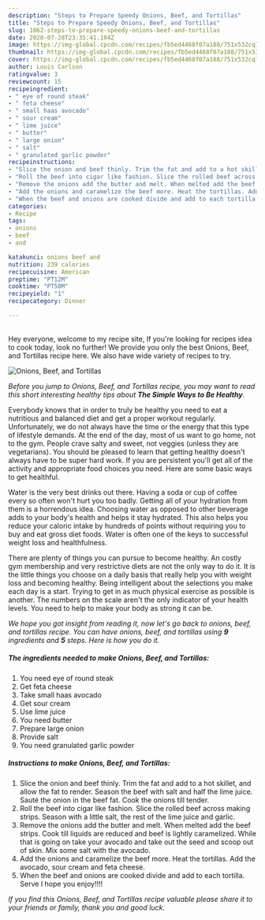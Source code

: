 ```yaml
---
description: "Steps to Prepare Speedy Onions, Beef, and Tortillas"
title: "Steps to Prepare Speedy Onions, Beef, and Tortillas"
slug: 1062-steps-to-prepare-speedy-onions-beef-and-tortillas
date: 2020-07-28T23:35:41.194Z
image: https://img-global.cpcdn.com/recipes/fb5ed4468f07a188/751x532cq70/onions-beef-and-tortillas-recipe-main-photo.jpg
thumbnail: https://img-global.cpcdn.com/recipes/fb5ed4468f07a188/751x532cq70/onions-beef-and-tortillas-recipe-main-photo.jpg
cover: https://img-global.cpcdn.com/recipes/fb5ed4468f07a188/751x532cq70/onions-beef-and-tortillas-recipe-main-photo.jpg
author: Louis Carlson
ratingvalue: 3
reviewcount: 15
recipeingredient:
- " eye of round steak"
- " feta cheese"
- " small haas avocado"
- " sour cream"
- " lime juice"
- " butter"
- " large onion"
- " salt"
- " granulated garlic powder"
recipeinstructions:
- "Slice the onion and beef thinly. Trim the fat and add to a hot skillet, and allow the fat to render. Season the beef with salt and half the lime juice. Sauté the onion in the beef fat. Cook the onions till tender."
- "Roll the beef into cigar like fashion. Slice the rolled beef across making strips. Season with a little salt, the rest of the lime juice and garlic."
- "Remove the onions add the butter and melt. When melted add the beef strips. Cook till liquids are reduced and beef is lightly caramelized. While that is going on take your avocado and take out the seed and scoop out of skin. Mix some salt with the avocado."
- "Add the onions and caramelize the beef more. Heat the tortillas. Add the avocado, sour cream and feta cheese."
- "When the beef and onions are cooked divide and add to each tortilla. Serve I hope you enjoy!!!!"
categories:
- Recipe
tags:
- onions
- beef
- and

katakunci: onions beef and 
nutrition: 239 calories
recipecuisine: American
preptime: "PT12M"
cooktime: "PT50M"
recipeyield: "1"
recipecategory: Dinner

---
```

<br>
Hey everyone, welcome to my recipe site, If you're looking for recipes idea to cook today, look no further! We provide you only the best Onions, Beef, and Tortillas recipe here. We also have wide variety of recipes to try.
<br>


![Onions, Beef, and Tortillas](https://img-global.cpcdn.com/recipes/fb5ed4468f07a188/751x532cq70/onions-beef-and-tortillas-recipe-main-photo.jpg)

<i>Before you jump to Onions, Beef, and Tortillas recipe, you may want to read this short interesting healthy tips about <strong>The Simple Ways to Be Healthy</strong>.</i>

Everybody knows that in order to truly be healthy you need to eat a nutritious and balanced diet and get a proper workout regularly. Unfortunately, we do not always have the time or the energy that this type of lifestyle demands. At the end of the day, most of us want to go home, not to the gym. People crave salty and sweet, not veggies (unless they are vegetarians). You should be pleased to learn that getting healthy doesn't always have to be super hard work. If you are persistent you'll get all of the activity and appropriate food choices you need. Here are some basic ways to get healthful.

Water is the very best drinks out there. Having a soda or cup of coffee every so often won't hurt you too badly. Getting all of your hydration from them is a horrendous idea. Choosing water as opposed to other beverage adds to your body's health and helps it stay hydrated. This also helps you reduce your caloric intake by hundreds of points without requiring you to buy and eat gross diet foods. Water is often one of the keys to successful weight loss and healthfulness.

There are plenty of things you can pursue to become healthy. An costly gym membership and very restrictive diets are not the only way to do it. It is the little things you choose on a daily basis that really help you with weight loss and becoming healthy. Being intelligent about the selections you make each day is a start. Trying to get in as much physical exercise as possible is another. The numbers on the scale aren't the only indicator of your health levels. You need to help to make your body as strong it can be. 


<i>We hope you got insight from reading it, now let's go back to onions, beef, and tortillas recipe. You can have onions, beef, and tortillas using <strong>9</strong> ingredients and <strong>5</strong> steps. Here is how you do it.
</i>

##### The ingredients needed to make Onions, Beef, and Tortillas:

1. You need  eye of round steak
1. Get  feta cheese
1. Take  small haas avocado
1. Get  sour cream
1. Use  lime juice
1. You need  butter
1. Prepare  large onion
1. Provide  salt
1. You need  granulated garlic powder


##### Instructions to make Onions, Beef, and Tortillas:

1. Slice the onion and beef thinly. Trim the fat and add to a hot skillet, and allow the fat to render. Season the beef with salt and half the lime juice. Sauté the onion in the beef fat. Cook the onions till tender.
1. Roll the beef into cigar like fashion. Slice the rolled beef across making strips. Season with a little salt, the rest of the lime juice and garlic.
1. Remove the onions add the butter and melt. When melted add the beef strips. Cook till liquids are reduced and beef is lightly caramelized. While that is going on take your avocado and take out the seed and scoop out of skin. Mix some salt with the avocado.
1. Add the onions and caramelize the beef more. Heat the tortillas. Add the avocado, sour cream and feta cheese.
1. When the beef and onions are cooked divide and add to each tortilla. Serve I hope you enjoy!!!!


<i>If you find this Onions, Beef, and Tortillas recipe valuable please share it to your friends or family, thank you and good luck.</i>
